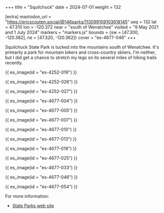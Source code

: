 +++
title = "Squilchuck"
date = 2024-07-01
weight = 132

[extra]
mastodon_url = "https://ericscouten.social/@146parks/113099109103618145"
seq = 132
lat = 47.310
lon = -120.372
near = "south of Wenatchee"
visited = "9 May 2021 and 1 July 2024"
markers = "markers.js"
bounds = {sw = [47.300, -120.382], ne = [47.320, -120.362]}
cover = "es-4677-046"
+++

Squilchuck State Park is tucked into the mountains south of Wenatchee. It's primarily a park for mountain bikers and cross-country skiiers. I'm neither, but I did get a chance to stretch my legs on its several miles of hiking trails recently.

<!-- more -->

{{ es_image(id = "es-4252-019") }}

{{ es_image(id = "es-4252-026") }}

{{ es_image(id = "es-4252-027") }}

{{ es_image(id = "es-4677-004") }}

{{ es_image(id = "es-4677-005") }}

{{ es_image(id = "es-4677-007") }}

{{ es_image(id = "es-4677-010") }}

{{ es_image(id = "es-4677-013") }}

{{ es_image(id = "es-4677-019") }}

{{ es_image(id = "es-4677-025") }}

{{ es_image(id = "es-4677-033") }}

{{ es_image(id = "es-4677-046") }}

{{ es_image(id = "es-4677-054") }}


For more information:

* [State Parks web site](https://parks.wa.gov/find-parks/state-parks/squilchuck-state-park)
